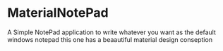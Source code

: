 # MaterialNotePad
A Simple NotePad application to write whatever you want as the default windows notepad this one has a beaautiful material design conseption

